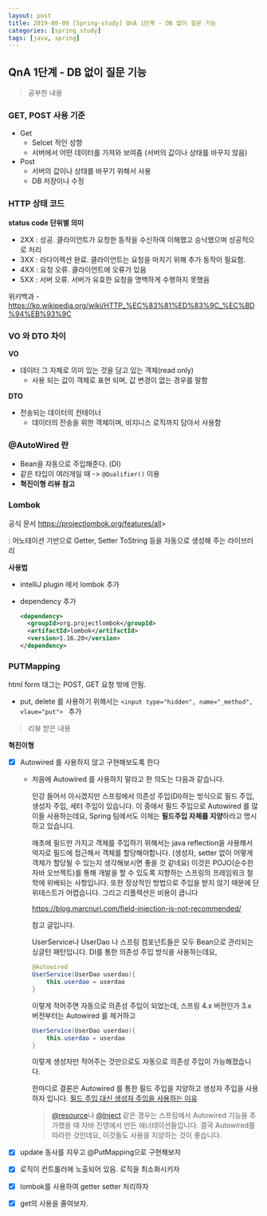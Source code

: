 ```yaml
---
layout: post
title: 2019-08-09 [Spring-study] QnA 1단계 - DB 없이 질문 기능
categories: [spring_study]
tags: [java, spring]
---
```


## QnA 1단계 - DB 없이 질문 기능

> 공부한 내용

### GET, POST 사용 기준

- Get 
  - Selcet 적인 성향
  - 서버에서 어떤 데이터를 가져와 보여줌 (서버의 값이나 상태를 바꾸지 않음)
- Post
  - 서버의 값이나 상태를 바꾸기 위해서 사용
  - DB 저장이나 수정



### HTTP 상태 코드

**status code 단위별 의미**

- 2XX : 성공. 클라이언트가 요청한 동작을 수신하여 이해했고 승낙했으며 성공적으로 처리
- 3XX : 라다이렉션 완료. 클라이언트는 요청을 마치기 위해 추가 동작이 필요함.
- 4XX : 요청 오류. 클라이언트에 오류가 있음
- 5XX : 서버 오류. 서버가 유효한 요청을 명백하게 수행하지 못했음

위키백과 - <https://ko.wikipedia.org/wiki/HTTP_%EC%83%81%ED%83%9C_%EC%BD%94%EB%93%9C>



### VO 와 DTO 차이

**VO**

- 데이터 그 자체로 의미 있는 것을 담고 있는 객체(read only)
  -   사용 되는 값이 객체로 표현 되며, 값 변경이 없는 경우를 말함

**DTO**

- 전송되는 데이터의 컨테이너
  -   데이터의 전송을 위한 객체이며, 비지니스 로직까지 담아서 사용함



### @AutoWired 란

- Bean을 자동으로 주입해준다. (DI)
- 같은 타입이 여러개일 때 -> `@Qualifier()` 이용
- **혁진이형 리뷰 참고**



### Lombok

공식 문서 <https://projectlombok.org/features/all>>

: 어노테이션 기반으로 Getter, Setter ToString 등을 자동으로 생성해 주는 라이브러리



**사용법**

- intelliJ plugin 에서 lombok 추가

- dependency 추가

  ```xml
  <dependency>
  	<groupId>org.projectlombok</groupId>
  	<artifactId>lombok</artifactId>
  	<version>1.16.20</version>
  </dependency>
  ```



### PUTMapping

html form 태그는 POST, GET 요청 밖에 안됨.

- put, delete 를 사용하기 위해서는 `<input type="hidden", name="_method", vlaue="put"> ` 추가





> 리뷰 받은 내용

**혁진이형**

- [x] Autowired 를 사용하지 않고 구현해보도록 한다

  - 처음에 Autowired 를 사용하지 말라고 한 의도는 다음과 같습니다.

    인강 들어서 아시겠지만 스프링에서 의존성 주입(DI)하는 방식으로
    필드 주입, 생성자 주입, 세터 주입이 있습니다.
    이 중에서 필드 주입으로 Autowired 를 많이들 사용하는데요,
    Spring 팀에서도 이제는 **필드주입 자체를 지양**하라고 명시하고 있습니다.

    애초에 필드만 가지고 객체를 주입하기 위해서는 java reflection을 사용해서
    억지로 필드에 접근해서 객체를 할당해야합니다. (생성자, setter 없이 어떻게 객체가 할당될 수 있는지 생각해보시면 좋을 것 같네요)
    이것은 POJO(순수한 자바 오브젝트)를 통해 개발을 할 수 있도록 지향하는 스프링의 프레임워크 철학에 위배되는 사항입니다.
    또한 정상적인 방법으로 주입을 받지 않기 때문에 단위테스트가 어렵습니다.
    그리고 리플렉션은 비용이 큽니다

    https://blog.marcnuri.com/field-injection-is-not-recommended/

    참고 글입니다.

    UserService나 UserDao 나 스프링 컴포넌트들은 모두 Bean으로 관리되는 싱글턴 패턴입니다.
    DI를 통한 의존성 주입 방식을 사용하는데요,

    ```java
    @Autowired
    UserService(UserDao userdao){
    	this.userdao = userdao
    }
    ```

    이렇게 적어주면 자동으로 의존성 주입이 되었는데,
    스프링 4.x 버전인가 3.x 버전부터는 Autowired 를 제거하고

    ```java
    UserService(UserDao userdao){
    	this.userdao = userdao
    }
    ```

    이렇게 생성자만 적어주는 것만으로도 자동으로 의존성 주입이 가능해졌습니다.

    한마디로 결론은 Autowired 를 통한 필드 주입을 지양하고 생성자 주입을 사용하자 입니다. [필드 주입 대신 생성자 주입을 사용하는 이유](https://zorba91.tistory.com/238)

    > [@resource](https://github.com/resource)나 [@Inject](https://github.com/Inject) 같은 경우는 스프링에서 Autowired 기능을 추가했을 때 자바 진영에서 만든 애너테이션들입니다. 결국 Autowired를 따라한 것인데요, 이것들도 사용을 지양하는 것이 좋습니다.

- [x] update 동사를 지우고 @PutMapping으로 구현해보자

- [x] 로직이 컨트롤러에 노출되어 있음. 로직을 최소화시키자

- [x] lombok를 사용하여 getter setter 처리하자

- [x] get의 사용을 줄여보자.


